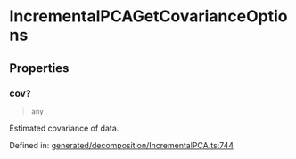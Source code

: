 # IncrementalPCAGetCovarianceOptions

## Properties

### cov?

> `any`

Estimated covariance of data.

Defined in:  [generated/decomposition/IncrementalPCA.ts:744](https://github.com/transitive-bullshit/scikit-learn-ts/blob/122b3c0/packages/sklearn/src/generated/decomposition/IncrementalPCA.ts#L744)
